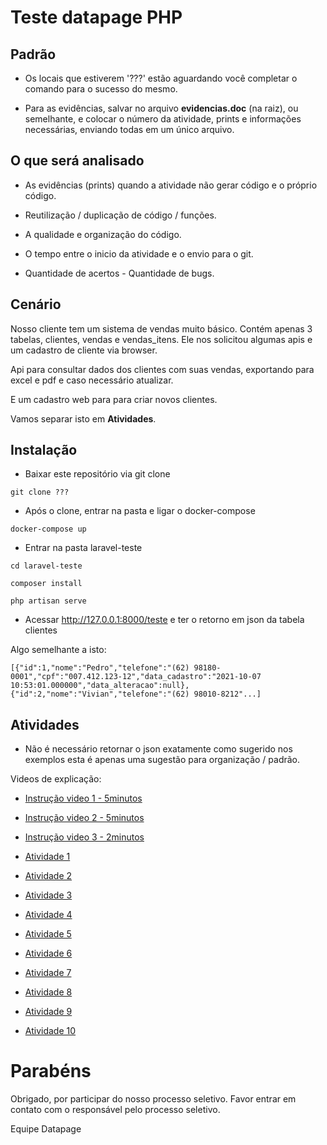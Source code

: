 # Teste datapage PHP

## Padrão

- Os locais que estiverem '???' estão aguardando você completar o comando para o sucesso do mesmo.

- Para as evidências, salvar no arquivo **evidencias.doc** (na raiz), ou semelhante, e colocar o número da atividade, prints e informações necessárias, enviando todas em um único arquivo.

## O que será analisado

- As evidências (prints) quando a atividade não gerar código e o próprio código.

- Reutilização / duplicação de código / funções.

- A qualidade e organização do código.

- O tempo entre o inicio da atividade e o envio para o git.

- Quantidade de acertos - Quantidade de bugs.

## Cenário

Nosso cliente tem um sistema de vendas muito básico.
Contém apenas 3 tabelas, clientes, vendas e vendas_itens. Ele nos solicitou algumas apis e um cadastro de cliente via browser.

Api para consultar dados dos clientes com suas vendas, exportando para excel e pdf e caso necessário atualizar.

E um cadastro web para para criar novos clientes.

Vamos separar isto em **Atividades**.

## Instalação

- Baixar este repositório via git clone

`git clone ???`

- Após o clone, entrar na pasta e ligar o docker-compose

`docker-compose up`

- Entrar na pasta laravel-teste

`cd laravel-teste`

`composer install`

`php artisan serve`

- Acessar http://127.0.0.1:8000/teste e ter o retorno em json da tabela clientes

Algo semelhante a isto: 

``[{"id":1,"nome":"Pedro","telefone":"(62) 98180-0001","cpf":"007.412.123-12","data_cadastro":"2021-10-07 10:53:01.000000","data_alteracao":null},{"id":2,"nome":"Vivian","telefone":"(62) 98010-8212"...]``

## Atividades

- Não é necessário retornar o json exatamente como sugerido nos exemplos esta é apenas uma sugestão para organização / padrão.

Videos de explicação:

- [Instrução video 1 - 5minutos](/instrucao-1.mp4)
- [Instrução video 2 - 5minutos](/instrucao-2.mp4)
- [Instrução video 3 - 2minutos](/instrucao-3.mp4)

- [Atividade 1](/atividades/atividade1.md)
- [Atividade 2](/atividades/atividade2.md)
- [Atividade 3](/atividades/atividade3.md)
- [Atividade 4](/atividades/atividade4.md)
- [Atividade 5](/atividades/atividade5.md)
- [Atividade 6](/atividades/atividade6.md)
- [Atividade 7](/atividades/atividade7.md)
- [Atividade 8](/atividades/atividade8.md)
- [Atividade 9](/atividades/atividade9.md)
- [Atividade 10](/atividades/atividade10.md)


# Parabéns

Obrigado, por participar do nosso processo seletivo.
Favor entrar em contato com o responsável pelo processo seletivo.

Equipe Datapage
